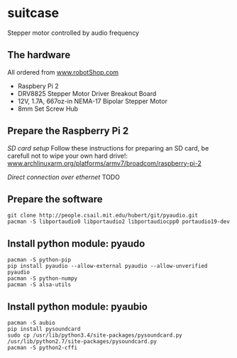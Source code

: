# suitcase
Stepper motor controlled by audio frequency

## The hardware
All ordered from www.robotShop.com

- Raspbery Pi 2
- DRV8825 Stepper Motor Driver Breakout Board
- 12V, 1.7A, 667oz-in NEMA-17 Bipolar Stepper Motor
- 8mm Set Screw Hub

## Prepare the Raspberry Pi 2
*SD card setup*
Follow these instructions for preparing an SD card, be carefull not to wipe your own hard drive!:
www.archlinuxarm.org/platforms/armv7/broadcom/raspberry-pi-2

*Direct connection over ethernet*
TODO

## Prepare the software

    git clone http://people.csail.mit.edu/hubert/git/pyaudio.git
    pacman -S libportaudio0 libportaudio2 libportaudiocpp0 portaudio19-dev

## Install python module: pyaudo

    pacman -S python-pip
    pip install pyaudio --allow-external pyaudio --allow-unverified pyaudio
    pacman -S python-numpy
    pacman -S alsa-utils

## Install python module: pyaubio
    pacman -S aubio
    pip install pysoundcard
    sudo cp /usr/lib/python3.4/site-packages/pysoundcard.py /usr/lib/python2.7/site-packages/pysoundcard.py
    pacman -S python2-cffi
